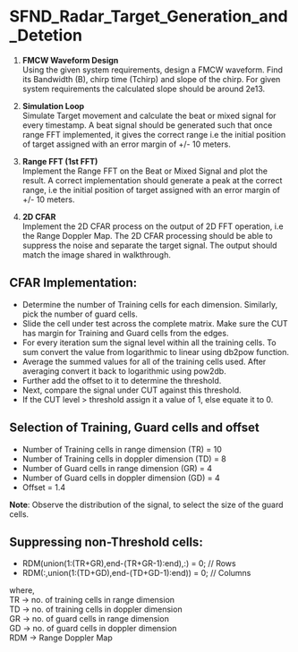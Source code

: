 # SFND_Radar_Target_Generation_and_Detetion

1. **FMCW Waveform Design**<br>
Using the given system requirements, design
a FMCW waveform. Find its Bandwidth (B), chirp time (Tchirp) and slope of the chirp. For given system requirements the calculated slope should be around 2e13.<br>

2. **Simulation Loop**<br>
Simulate Target movement and calculate the beat or mixed signal for every timestamp. A beat signal should be generated such that once range FFT implemented, it gives the correct range i.e the initial position of target assigned with an error margin of +/- 10 meters.<br>

3. **Range FFT (1st FFT)**<br>
Implement the Range FFT on the Beat or Mixed Signal and plot the result. A correct implementation should generate a peak at the correct range, i.e the initial position of target assigned with an error margin of +/- 10 meters.<br>

4. **2D CFAR**<br>
Implement the 2D CFAR process on the output of 2D FFT operation, i.e the Range Doppler Map. The 2D CFAR processing should be able to suppress the noise and separate the target signal. The output should match the image shared in walkthrough.<br>



## CFAR Implementation:
* Determine the number of Training cells for each dimension. Similarly, pick the number of guard cells.
* Slide the cell under test across the complete matrix. Make sure the CUT has margin for Training and Guard cells from the edges.
* For every iteration sum the signal level within all the training cells. To sum convert the value from logarithmic to linear using db2pow function.
* Average the summed values for all of the training cells used. After averaging convert it back to logarithmic using pow2db.
* Further add the offset to it to determine the threshold.
* Next, compare the signal under CUT against this threshold.
* If the CUT level > threshold assign it a value of 1, else equate it to 0.


## Selection of Training, Guard cells and offset
* Number of Training cells in range dimension (TR) = 10
* Number of Training cells in doppler dimension (TD) = 8
* Number of Guard cells in range dimension (GR) = 4
* Number of Guard cells in doppler dimension (GD) = 4
* Offset = 1.4 <br>

**Note**: Observe the distribution of the signal, to select the size of the guard cells.
<br>

## Suppressing non-Threshold cells:
* RDM(union(1:(TR+GR),end-(TR+GR-1):end),:) = 0;  // Rows
* RDM(:,union(1:(TD+GD),end-(TD+GD-1):end)) = 0; // Columns  

where,<br>
TR -> no. of training cells in range dimension<br>
TD -> no. of training cells in doppler dimension<br>
GR -> no. of guard cells in range dimension<br>
GD -> no. of guard cells in doppler dimension<br>
RDM -> Range Doppler Map<br>
